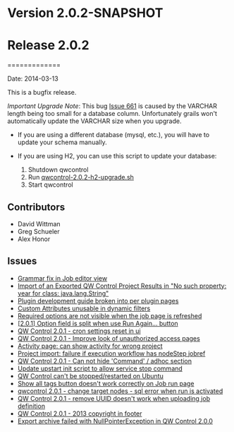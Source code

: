 # Version 2.0.2-SNAPSHOT



# Release 2.0.2
=============

Date: 2014-03-13

This is a bugfix release.

*Important Upgrade Note*: This bug [Issue 661](https://github.com/qwcontrol/qwcontrol/issues/661)
is caused by the VARCHAR length being too small for a database column.  Unfortunately grails won't
automatically update the VARCHAR size when you upgrade.

* If you are using a different database (mysql, etc.), you will have
to update your schema manually.
* If you are using H2, you can use this
script to update your database:

    1. Shutdown qwcontrol
    2. Run [qwcontrol-2.0.2-h2-upgrade.sh](https://gist.github.com/gschueler/9534814#file-qwcontrol-2-0-2-h2-upgrade-sh)
    3. Start qwcontrol


## Contributors

* David Wittman
* Greg Schueler
* Alex Honor

## Issues

* [Grammar fix in Job editor view](https://github.com/qwcontrol/qwcontrol/pull/702)
* [Import of an Exported QW Control Project Results in "No such property: year for class: java.lang.String"](https://github.com/qwcontrol/qwcontrol/issues/698)
* [Plugin development guide broken into per plugin pages](https://github.com/qwcontrol/qwcontrol/issues/695)
* [Custom Attributes unusable in dynamic filters](https://github.com/qwcontrol/qwcontrol/issues/691)
* [ Required options are not visible when the job page is refreshed](https://github.com/qwcontrol/qwcontrol/issues/690)
* [[2.0.1] Option field is split when use Run Again... button](https://github.com/qwcontrol/qwcontrol/issues/684)
* [QW Control 2.0.1 - cron settings reset in ui](https://github.com/qwcontrol/qwcontrol/issues/678)
* [QW Control 2.0.1 - Improve look of unauthorized access pages](https://github.com/qwcontrol/qwcontrol/issues/675)
* [Activity page: can show activity for wrong project](https://github.com/qwcontrol/qwcontrol/issues/674)
* [Project import: failure if execution workflow has nodeStep jobref](https://github.com/qwcontrol/qwcontrol/issues/673)
* [QW Control 2.0.1 - Can not hide 'Command' / adhoc section](https://github.com/qwcontrol/qwcontrol/issues/672)
* [Update upstart init script to allow service stop command](https://github.com/qwcontrol/qwcontrol/pull/670)
* [QW Control can't be stopped/restarted on Ubuntu](https://github.com/qwcontrol/qwcontrol/issues/669)
* [Show all tags button doesn't work correctly on Job run page](https://github.com/qwcontrol/qwcontrol/issues/668)
* [qwcontrol 2.0.1 - change target nodes - sql error when run is activated ](https://github.com/qwcontrol/qwcontrol/issues/661)
* [QW Control 2.0.1 - remove UUID doesn't work when uploading job definition ](https://github.com/qwcontrol/qwcontrol/issues/658)
* [QW Control 2.0.1 - 2013 copyright in footer](https://github.com/qwcontrol/qwcontrol/issues/657)
* [Export archive failed with NullPointerException in QW Control 2.0.0](https://github.com/qwcontrol/qwcontrol/issues/656)

